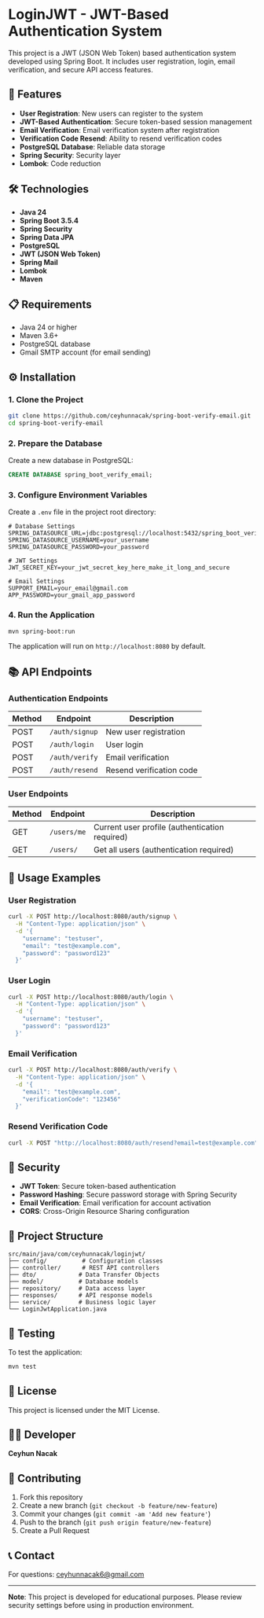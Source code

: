 # LoginJWT - JWT-Based Authentication System

This project is a JWT (JSON Web Token) based authentication system developed using Spring Boot. It includes user registration, login, email verification, and secure API access features.

## 🚀 Features

- **User Registration**: New users can register to the system
- **JWT-Based Authentication**: Secure token-based session management
- **Email Verification**: Email verification system after registration
- **Verification Code Resend**: Ability to resend verification codes
- **PostgreSQL Database**: Reliable data storage
- **Spring Security**: Security layer
- **Lombok**: Code reduction

## 🛠️ Technologies

- **Java 24**
- **Spring Boot 3.5.4**
- **Spring Security**
- **Spring Data JPA**
- **PostgreSQL**
- **JWT (JSON Web Token)**
- **Spring Mail**
- **Lombok**
- **Maven**

## 📋 Requirements

- Java 24 or higher
- Maven 3.6+
- PostgreSQL database
- Gmail SMTP account (for email sending)

## ⚙️ Installation

### 1. Clone the Project

```bash
git clone https://github.com/ceyhunnacak/spring-boot-verify-email.git
cd spring-boot-verify-email
```

### 2. Prepare the Database

Create a new database in PostgreSQL:

```sql
CREATE DATABASE spring_boot_verify_email;
```

### 3. Configure Environment Variables

Create a `.env` file in the project root directory:

```properties
# Database Settings
SPRING_DATASOURCE_URL=jdbc:postgresql://localhost:5432/spring_boot_verify_email
SPRING_DATASOURCE_USERNAME=your_username
SPRING_DATASOURCE_PASSWORD=your_password

# JWT Settings
JWT_SECRET_KEY=your_jwt_secret_key_here_make_it_long_and_secure

# Email Settings
SUPPORT_EMAIL=your_email@gmail.com
APP_PASSWORD=your_gmail_app_password
```

### 4. Run the Application

```bash
mvn spring-boot:run
```

The application will run on `http://localhost:8080` by default.

## 📚 API Endpoints

### Authentication Endpoints

| Method | Endpoint | Description |
|--------|----------|-------------|
| POST | `/auth/signup` | New user registration |
| POST | `/auth/login` | User login |
| POST | `/auth/verify` | Email verification |
| POST | `/auth/resend` | Resend verification code |

### User Endpoints

| Method | Endpoint | Description |
|--------|----------|-------------|
| GET | `/users/me` | Current user profile (authentication required) |
| GET | `/users/` | Get all users (authentication required) |

## 🔧 Usage Examples

### User Registration

```bash
curl -X POST http://localhost:8080/auth/signup \
  -H "Content-Type: application/json" \
  -d '{
    "username": "testuser",
    "email": "test@example.com",
    "password": "password123"
  }'
```

### User Login

```bash
curl -X POST http://localhost:8080/auth/login \
  -H "Content-Type: application/json" \
  -d '{
    "username": "testuser",
    "password": "password123"
  }'
```

### Email Verification

```bash
curl -X POST http://localhost:8080/auth/verify \
  -H "Content-Type: application/json" \
  -d '{
    "email": "test@example.com",
    "verificationCode": "123456"
  }'
```

### Resend Verification Code

```bash
curl -X POST "http://localhost:8080/auth/resend?email=test@example.com"
```

## 🔐 Security

- **JWT Token**: Secure token-based authentication
- **Password Hashing**: Secure password storage with Spring Security
- **Email Verification**: Email verification for account activation
- **CORS**: Cross-Origin Resource Sharing configuration

## 📁 Project Structure

```
src/main/java/com/ceyhunnacak/loginjwt/
├── config/          # Configuration classes
├── controller/      # REST API controllers
├── dto/            # Data Transfer Objects
├── model/          # Database models
├── repository/     # Data access layer
├── responses/      # API response models
├── service/        # Business logic layer
└── LoginJwtApplication.java
```

## 🧪 Testing

To test the application:

```bash
mvn test
```

## 📝 License

This project is licensed under the MIT License.

## 👨‍💻 Developer

**Ceyhun Nacak**

## 🤝 Contributing

1. Fork this repository
2. Create a new branch (`git checkout -b feature/new-feature`)
3. Commit your changes (`git commit -am 'Add new feature'`)
4. Push to the branch (`git push origin feature/new-feature`)
5. Create a Pull Request

## 📞 Contact

For questions: ceyhunnacak6@gmail.com

---

**Note**: This project is developed for educational purposes. Please review security settings before using in production environment. 